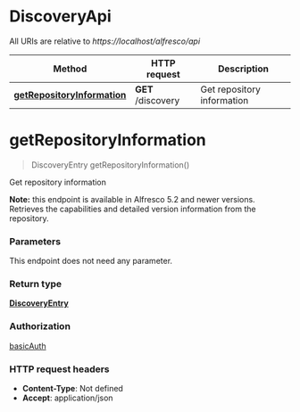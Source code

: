 # DiscoveryApi

All URIs are relative to *https://localhost/alfresco/api*

Method | HTTP request | Description
------------- | ------------- | -------------
[**getRepositoryInformation**](DiscoveryApi.md#getRepositoryInformation) | **GET** /discovery | Get repository information


<a name="getRepositoryInformation"></a>
# **getRepositoryInformation**
> DiscoveryEntry getRepositoryInformation()

Get repository information

**Note:** this endpoint is available in Alfresco 5.2 and newer versions.  Retrieves the capabilities and detailed version information from the repository. 

### Parameters
This endpoint does not need any parameter.

### Return type

[**DiscoveryEntry**](DiscoveryEntry.md)

### Authorization

[basicAuth](../README.md#basicAuth)

### HTTP request headers

 - **Content-Type**: Not defined
 - **Accept**: application/json

